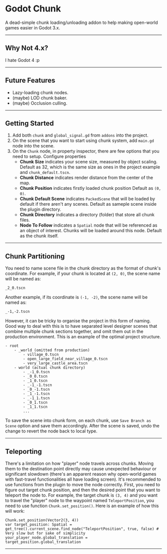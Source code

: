 # Godot Chunk
A dead-simple chunk loading/unloading addon to help making open-world games easier in Godot 3.x.

---

## Why Not 4.x?
I hate Godot 4 :p

---

## Future Features
- Lazy-loading chunk nodes.
- (maybe) LOD chunk baker.
- (maybe) Occlusion culling.

---

## Getting Started
1. Add both `chunk` and `global_signal.gd` from `addons` into the project.
2. On the scene that you want to start using chunk system, add `main.gd` node into the scene.
3. On the `Chunk` node, in property inspector, there are few options that you need to setup. Configure properties 
    - **Chunk Size** indicates your scene size, measured by object scaling. Default as 32, which is the same size as ones in the project example and `chunk_default.tscn`.
    - **Chunk Distance** indicates render distance from the center of the map.
    - **Chunk Position** indicates firstly loaded chunk position Default as `(0, 0)`.
    - **Chunk Default Scene** indicates `PackedScene` that will be loaded by default if there aren't any scenes. Default as sameple scene inside the plugin directory.
    - **Chunk Directory** indicates a directory (folder) that store all chunk files.
    - **Node To Follow** indicates a `Spatial` node that will be referenced as an object of interest. Chunks will be loaded around this node. Default as the chunk itself.

---

## Chunk Partitioning
You need to name scene file in the chunk directory as the format of chunk's coordinate. For example, if your chunk is located at `(2, 0)`, the scene name will be named as:
```
_2_0.tscn
```
Another example, if its coordinate is `(-1, -2)`, the scene name will be named as:
```
_-1,-2.tscn
```
However, it can be tricky to organise the project in this form of naming. Good way to deal with this is to have separated level designer scenes that combine multiple chunk sections together, and omit them out in the production environment. This is an example of the optimal project structure.
```
- root
    - _world (omitted from production)
        - village_0.tscn
        - open_large_field_near_village_0.tscn
        - very_large_castle_area.tscn
    - world (actual chunk directory)
        - _-1_0.tscn
        - _0_0.tscn
        - _1_0.tscn
        - _-1_-1.tscn
        - _0_-1.tscn
        - _1_-1.tscn
        - _-1_1.tscn
        - _0_1.tscn
        - _1_1.tscn
        ...
```
To save the scene into chunk form, on each chunk, use `Save Branch as Scene` option and save them accordingly. After the scene is saved, undo the change to revert the node back to local type.

---

## Teleporting
There's a limitation on how "player" node travels across chunks. Moving them to the destination point directly may cause unexpected behaviour or significant slowdown (there's an apparent reason why open-world games with fast-travel functionalities all have loading screen).  It's recommended to use functions from the plugin to move the node correctly. First, you need to figure out target chunk position, and then the desired point that you want to teleport the node to. For example, the target chunk is `(3, 4)` and you want to travel the "player" node to the waypoint named `TeleportPosition`, you need to use function `Chunk.set_position()`. Here is an example of how this will work:
```gdscript
Chunk.set_position(Vector2(3, 4))
var target_position: Spatial = get_tree().current_scene.find_node("TeleportPosition", true, false) # Very slow but for sake of simplicity
your_player_node.global_translation = target_position.global_translation
```

---
